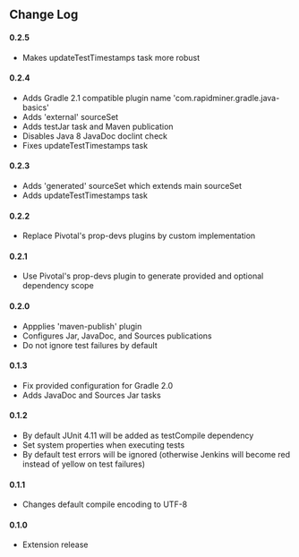 ## Change Log

#### 0.2.5
* Makes updateTestTimestamps task more robust

#### 0.2.4
* Adds Gradle 2.1 compatible plugin name 'com.rapidminer.gradle.java-basics'
* Adds 'external' sourceSet
* Adds testJar task and Maven publication
* Disables Java 8 JavaDoc doclint check
* Fixes updateTestTimestamps task

#### 0.2.3
* Adds 'generated' sourceSet which extends main sourceSet
* Adds updateTestTimestamps task

#### 0.2.2
* Replace Pivotal's prop-devs plugins by custom implementation

#### 0.2.1
* Use Pivotal's prop-devs plugin to generate provided and optional dependency scope

#### 0.2.0
* Appplies 'maven-publish' plugin
* Configures Jar, JavaDoc, and Sources publications
* Do not ignore test failures by default

#### 0.1.3
* Fix provided configuration for Gradle 2.0
* Adds JavaDoc and Sources Jar tasks

#### 0.1.2
* By default JUnit 4.11 will be added as testCompile dependency
* Set system properties when executing tests 
* By default test errors will be ignored (otherwise Jenkins will become red instead of yellow on test failures)  

#### 0.1.1
* Changes default compile encoding to UTF-8

#### 0.1.0 
* Extension release






